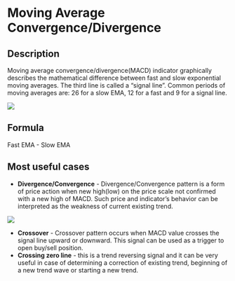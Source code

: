 # Moving Average Convergence/Divergence

## Description

Moving average convergence/divergence(MACD) indicator graphically describes the mathematical difference between fast and slow exponential moving averages. The third line is called a “signal line”. Common periods of moving averages are: 26 for a slow EMA, 12 for a fast and 9 for a signal line.

![](<../../../../.gitbook/assets/Screenshot\_4 (1).png>)

## Formula

Fast EMA - Slow EMA

## Most useful cases

* **Divergence/Convergence** - Divergence/Convergence pattern is a form of price action when new high(low) on the price scale not confirmed with a new high of MACD. Such price and indicator’s behavior can be interpreted as the weakness of current existing trend.

![](../../../../.gitbook/assets/screenshot\_3.png)

* **Crossover** - Crossover pattern occurs when MACD value crosses the signal line upward or downward. This signal can be used as a trigger to open buy/sell position.
* **Crossing zero line** - this is a trend reversing signal and it can be very useful in case of determining a correction of existing trend, beginning of a new trend wave or starting a new trend.
